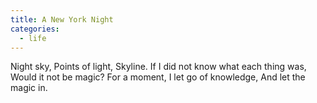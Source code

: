 ```yaml
---
title: A New York Night
categories:
  - life
---
```


Night sky,
Points of light,
Skyline.
If I did not know what each thing was,
Would it not be magic?
For a moment,
I let go of knowledge,
And let the magic in.

